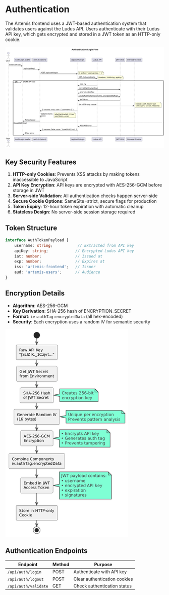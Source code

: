 # Authentication

The Artemis frontend uses a JWT-based authentication system that validates users against the Ludus API. Users authenticate with their Ludus API key, which gets encrypted and stored in a JWT token as an HTTP-only cookie.

![](./img/login_flow.png)

## Key Security Features

1. **HTTP-only Cookies**: Prevents XSS attacks by making tokens inaccessible to JavaScript
2. **API Key Encryption**: API keys are encrypted with AES-256-GCM before storage in JWT
3. **Server-side Validation**: All authentication checks happen server-side
4. **Secure Cookie Options**: SameSite=strict, secure flags for production
5. **Token Expiry**: 12-hour token expiration with automatic cleanup
6. **Stateless Design**: No server-side session storage required

## Token Structure

```typescript
interface AuthTokenPayload {
    username: string;           // Extracted from API key
    apiKey: string;            // Encrypted Ludus API key
    iat: number;               // Issued at
    exp: number;               // Expires at
    iss: 'artemis-frontend';   // Issuer
    aud: 'artemis-users';      // Audience
}
```

## Encryption Details

- **Algorithm**: AES-256-GCM
- **Key Derivation**: SHA-256 hash of ENCRYPTION_SECRET
- **Format**: `iv:authTag:encryptedData` (all hex-encoded)
- **Security**: Each encryption uses a random IV for semantic security

![](./img/encryption.png)

## Authentication Endpoints

| Endpoint | Method | Purpose |
|----------|--------|---------|
| `/api/auth/login` | POST | Authenticate with API key |
| `/api/auth/logout` | POST | Clear authentication cookies |
| `/api/auth/validate` | GET | Check authentication status |